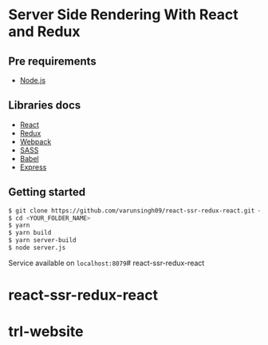 # Server Side Rendering With React and Redux

## Pre requirements
* [Node.js](https://nodejs.org/)

## Libraries docs
* [React](https://reactjs.org/)
* [Redux](https://redux.js.org/introduction)
* [Webpack](https://webpack.js.org/)
* [SASS](https://sass-lang.com/guide)
* [Babel](https://babeljs.io)
* [Express](http://expressjs.com/)

## Getting started
```bash
$ git clone https://github.com/varunsingh09/react-ssr-redux-react.git <YOUR_FOLDER_NAME>
$ cd <YOUR_FOLDER_NAME>
$ yarn 
$ yarn build
$ yarn server-build
$ node server.js
```

Service available on `localhost:8079`# react-ssr-redux-react
# react-ssr-redux-react
# trl-website
